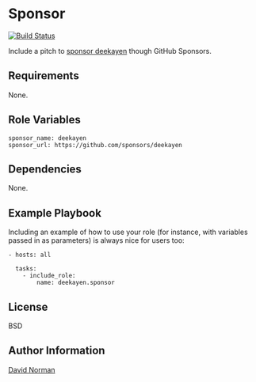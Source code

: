 Sponsor
=========

[![Build Status](https://travis-ci.org/deekayen/ansible-role-sponsor.svg?branch=main)](https://travis-ci.org/deekayen/ansible-role-sponsor)

Include a pitch to [sponsor deekayen](https://github.com/sponsors/deekayen) though GitHub Sponsors.

Requirements
------------

None.

Role Variables
--------------

```
sponsor_name: deekayen
sponsor_url: https://github.com/sponsors/deekayen
```


Dependencies
------------

None.

Example Playbook
----------------

Including an example of how to use your role (for instance, with variables passed in as parameters) is always nice for users too:

    - hosts: all

      tasks:
        - include_role:
            name: deekayen.sponsor



License
-------

BSD

Author Information
------------------

[David Norman](https://github.com/deekayen)
